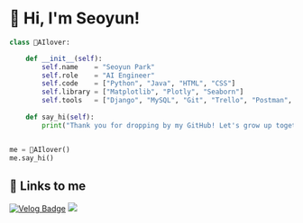 # 💙 Hi, I'm Seoyun!

```python
class AIlover:

    def __init__(self):
        self.name    = "Seoyun Park"
        self.role    = "AI Engineer"
        self.code    = ["Python", "Java", "HTML", "CSS"]
        self.library = ["Matplotlib", "Plotly", "Seaborn"]
        self.tools   = ["Django", "MySQL", "Git", "Trello", "Postman", "AWS"]
        
    def say_hi(self):
        print("Thank you for dropping by my GitHub! Let's grow up together!")


me = AIlover()
me.say_hi()
```

## 🔗 Links to me
[![Velog Badge](https://img.shields.io/badge/velog-brightgreen?style=flat&logo=velog&logoColor=white)](https://velog.io/@tiger)  <a href="mailto:dhn04100@gmail.com"><img src="https://img.shields.io/badge/gmail-red?style=flat&logo=gmail&logoColor=white"></a> 

